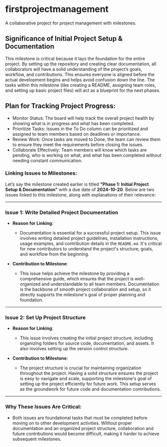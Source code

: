 # firstprojectmanagement

A collaborative project for project management with milestones.
## Significance of Initial Project Setup & Documentation
This milestone is critical because it lays the foundation for the entire project. By setting up the repository and creating clear documentation, all collaborators will have a solid understanding of the project’s goals, workflow, and contributions. This ensures everyone is aligned before the actual development begins and helps avoid confusion down the line. The tasks within this milestone (like creating a README, assigning team roles, and setting up basic project files) will act as a blueprint for the next phases.

## Plan for Tracking Project Progress:
* Monitor Status: The board will help track the overall project health by showing what is in progress and what has been completed.
* Prioritize Tasks: Issues in the To Do column can be prioritized and assigned to team members based on deadlines or importance.
* Review Work: Once tasks are moved to Done, the team can review them to ensure they meet the requirements before closing the issues.
* Collaborate Effectively: Team members will know which tasks are pending, who is working on what, and what has been completed without needing constant communication.

### Linking Issues to Milestones:

Let’s say the milestone created earlier is titled **"Phase 1: Initial Project Setup & Documentation"** with a due date of **2024-10-20**. Below are two issues linked to this milestone, along with explanations of their relevance:

---

### **Issue 1**: **Write Detailed Project Documentation**
- **Reason for Linking**: 
   - Documentation is essential for a successful project setup. This issue involves writing detailed project guidelines, installation instructions, usage examples, and contribution details in the `README.md`. It's critical for new contributors to understand the project's structure, goals, and workflow from the beginning.
   
- **Contribution to Milestone**: 
   - This issue helps achieve the milestone by providing a comprehensive guide, which ensures that the project is well-organized and understandable to all team members. Documentation is the backbone of smooth project collaboration and setup, so it directly supports the milestone's goal of proper planning and foundation.

---

### **Issue 2**: **Set Up Project Structure**
- **Reason for Linking**: 
   - This issue involves creating the initial project structure, including organizing folders for source code, documentation, and assets. It also involves setting up the version control structure.
   
- **Contribution to Milestone**: 
   - The project structure is crucial for maintaining organization throughout the project. Having a solid structure ensures the project is easy to navigate and scale, supporting the milestone's goal of setting up the project efficiently for future work. This setup serves as the groundwork for future code and documentation contributions.

---

### Why These Issues Are Critical:
- Both issues are foundational tasks that must be completed before moving on to other development activities. Without proper documentation and an organized project structure, collaboration and future contributions would become difficult, making it harder to achieve subsequent milestones.
